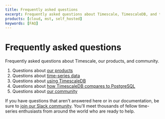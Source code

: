 ```yaml
---
title: Frequently asked questions
excerpt: Frequently asked questions about Timescale, TimescaleDB, and the Timescale community
products: [cloud, mst, self_hosted]
keywords: [FAQ]
---
```


# Frequently asked questions

Frequently asked questions about Timescale, our products, and community.

1.  Questions about [our products][products]
1.  Questions about [time-series data][time-series-data]
1.  Questions about [using TimescaleDB][timescaledb]
1.  Questions about [how TimescaleDB compares to PostgreSQL][postgres]
1.  Questions about [our community][community]

If you have questions that aren't answered here or in our documentation, be sure
to [join our Slack community][slack-community]. You'll meet thousands of fellow
time-series enthusiasts from around the world who are ready to help.

[community]: /timescaledb/:currentVersion:/overview/faq/faq-community/
[postgres]: /timescaledb/:currentVersion:/overview/faq/faq-postgres/
[products]: /timescaledb/:currentVersion:/overview/faq/faq-products/
[slack-community]: https://slack.timescale.com
[time-series-data]: /timescaledb/:currentVersion:/overview/faq/faq-timeseries/
[timescaledb]: /timescaledb/:currentVersion:/overview/faq/faq-using-timescaledb/
